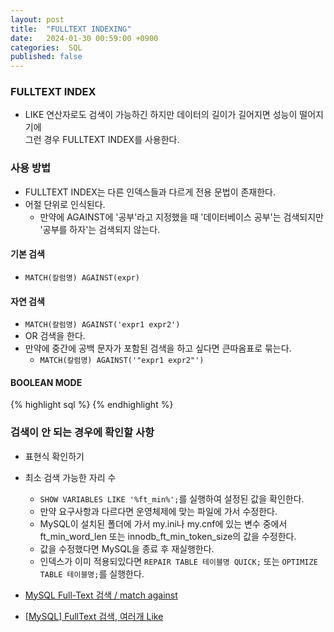 ```yaml
---
layout: post
title:  "FULLTEXT INDEXING"
date:   2024-01-30 00:59:00 +0900
categories:  SQL
published: false
---
```


### FULLTEXT INDEX

- LIKE 연산자로도 검색이 가능하긴 하지만 데이터의 길이가 길어지면 성능이 떨어지기에  
그런 경우 FULLTEXT INDEX를 사용한다.

### 사용 방법

- FULLTEXT INDEX는 다른 인덱스들과 다르게 전용 문법이 존재한다.
- 어절 단위로 인식된다.
    - 만약에 AGAINST에 '공부'라고 지정했을 때 '데이터베이스 공부'는 검색되지만 '공부를 하자'는 검색되지 않는다.

#### 기본 검색

- `MATCH(칼럼명) AGAINST(expr)`

#### 자연 검색

- `MATCH(칼럼명) AGAINST('expr1 expr2')`
- OR 검색을 한다.
- 만약에 중간에 공백 문자가 포함된 검색을 하고 싶다면 큰따옴표로 묶는다.
    - `MATCH(칼럼명) AGAINST('"expr1 expr2"')`

#### BOOLEAN MODE

{% highlight sql %}
{% endhighlight %}

### 검색이 안 되는 경우에 확인할 사항

- 표현식 확인하기
- 최소 검색 가능한 자리 수
    - `SHOW VARIABLES LIKE '%ft_min%';`를 실행하여 설정된 값을 확인한다.
    - 만약 요구사항과 다르다면 운영체제에 맞는 파일에 가서 수정한다.
    - MySQL이 설치된 폴더에 가서 my.ini나 my.cnf에 있는 변수 중에서  
    ft_min_word_len 또는 innodb_ft_min_token_size의 값을 수정한다.
    - 값을 수정했다면 MySQL을 종료 후 재실행한다.
    - 인덱스가 이미 적용되있다면 `REPAIR TABLE 테이블명 QUICK;` 또는 `OPTIMIZE TABLE 테이블명;`를 실행한다.

- [MySQL Full-Text 검색 / match against](https://dogcowking.tistory.com/78)
- [[MySQL] FullText 검색, 여러개 Like](https://bogyum-uncle.tistory.com/182)